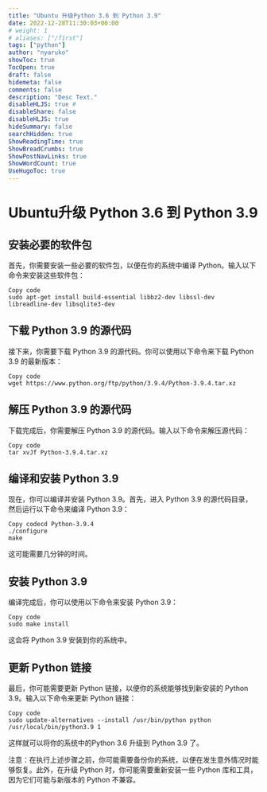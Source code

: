```yaml
---
title: "Ubuntu 升级Python 3.6 到 Python 3.9"
date: 2022-12-28T11:30:03+00:00
# weight: 1
# aliases: ["/first"]
tags: ["python"]
author: "nyaruko"
showToc: true
TocOpen: true
draft: false
hidemeta: false
comments: false
description: "Desc Text."
disableHLJS: true #
disableShare: false
disableHLJS: true
hideSummary: false
searchHidden: true
ShowReadingTime: true
ShowBreadCrumbs: true
ShowPostNavLinks: true
ShowWordCount: true
UseHugoToc: true
---
```


# Ubuntu升级 Python 3.6 到 Python 3.9

## 安装必要的软件包

首先，你需要安装一些必要的软件包，以便在你的系统中编译 Python。输入以下命令来安装这些软件包：

```
Copy code
sudo apt-get install build-essential libbz2-dev libssl-dev libreadline-dev libsqlite3-dev
```

## 下载 Python 3.9 的源代码

接下来，你需要下载 Python 3.9 的源代码。你可以使用以下命令来下载 Python 3.9 的最新版本：

```
Copy code
wget https://www.python.org/ftp/python/3.9.4/Python-3.9.4.tar.xz
```



## 解压 Python 3.9 的源代码

下载完成后，你需要解压 Python 3.9 的源代码。输入以下命令来解压源代码：

```
Copy code
tar xvJf Python-3.9.4.tar.xz
```



## 编译和安装 Python 3.9

现在，你可以编译并安装 Python 3.9。首先，进入 Python 3.9 的源代码目录，然后运行以下命令来编译 Python 3.9：

```
Copy codecd Python-3.9.4
./configure
make
```

这可能需要几分钟的时间。

## 安装 Python 3.9

编译完成后，你可以使用以下命令来安装 Python 3.9：

```
Copy code
sudo make install
```

这会将 Python 3.9 安装到你的系统中。

## 更新 Python 链接

最后，你可能需要更新 Python 链接，以便你的系统能够找到新安装的 Python 3.9。输入以下命令来更新 Python 链接：

```
Copy code
sudo update-alternatives --install /usr/bin/python python /usr/local/bin/python3.9 1
```

这样就可以将你的系统中的Python 3.6 升级到 Python 3.9 了。

注意：在执行上述步骤之前，你可能需要备份你的系统，以便在发生意外情况时能够恢复。此外，在升级 Python 时，你可能需要重新安装一些 Python 库和工具，因为它们可能与新版本的 Python 不兼容。
